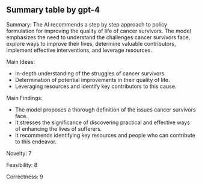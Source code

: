 ## Summary table by gpt-4
Summary: 
The AI recommends a step by step approach to policy formulation for improving the quality of life of cancer survivors. The model emphasizes the need to understand the challenges cancer survivors face, explore ways to improve their lives, determine valuable contributors, implement effective interventions, and leverage resources.

Main Ideas:
- In-depth understanding of the struggles of cancer survivors.
- Determination of potential improvements in their quality of life.
- Leveraging resources and identify key contributors to this cause.

Main Findings:
- The model proposes a thorough definition of the issues cancer survivors face.
- It stresses the significance of discovering practical and effective ways of enhancing the lives of sufferers.
- It recommends identifying key resources and people who can contribute to this endeavor.

Novelty: 7

Feasibility: 8

Correctness: 9